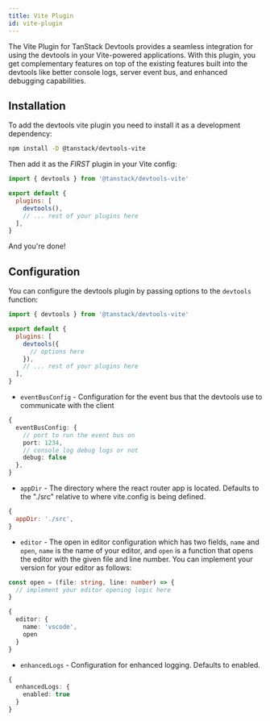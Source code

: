 ```yaml
---
title: Vite Plugin
id: vite-plugin
---
```


The Vite Plugin for TanStack Devtools provides a seamless integration for using the devtools in your Vite-powered applications. With this plugin, you get complementary features on top of the
existing features built into the devtools like better console logs, server event bus, and enhanced debugging capabilities.

## Installation

To add the devtools vite plugin you need to install it as a development dependency:

```sh
npm install -D @tanstack/devtools-vite
```

Then add it as the *FIRST* plugin in your Vite config:

```javascript
import { devtools } from '@tanstack/devtools-vite'

export default {
  plugins: [
    devtools(),
    // ... rest of your plugins here
  ],
}
```

And you're done! 

## Configuration

You can configure the devtools plugin by passing options to the `devtools` function:

```javascript
import { devtools } from '@tanstack/devtools-vite'

export default {
  plugins: [
    devtools({
      // options here
    }),
    // ... rest of your plugins here
  ],
}
```

- `eventBusConfig` - Configuration for the event bus that the devtools use to communicate with the client

```ts
{ 
  eventBusConfig: {
    // port to run the event bus on
    port: 1234,
    // console log debug logs or not
    debug: false
  }, 
}
```

- `appDir` - The directory where the react router app is located. Defaults to the "./src" relative to where vite.config is being defined.

```javascript
{
  appDir: './src',
}
```

- `editor` - The open in editor configuration which has two fields, `name` and `open`,
`name` is the name of your editor, and `open` is a function that opens the editor with the given file and line number. You can implement your version for your editor as follows:

```ts
const open = (file: string, line: number) => {
  // implement your editor opening logic here
}

{
  editor: {
    name: 'vscode',
    open
  }
}
```


- `enhancedLogs` - Configuration for enhanced logging. Defaults to enabled.

```ts
{
  enhancedLogs: {
    enabled: true
  }
}